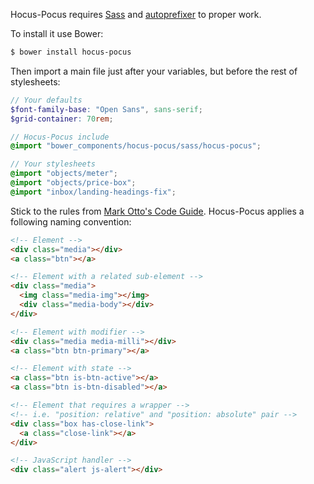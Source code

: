 Hocus-Pocus requires [Sass](http://sass-lang.com) and
[autoprefixer](https://github.com/postcss/autoprefixer) to proper work.

To install it use Bower:

```sh
$ bower install hocus-pocus
```

Then import a main file just after your variables, but before the rest of stylesheets:

```scss
// Your defaults
$font-family-base: "Open Sans", sans-serif;
$grid-container: 70rem;

// Hocus-Pocus include
@import "bower_components/hocus-pocus/sass/hocus-pocus";

// Your stylesheets
@import "objects/meter";
@import "objects/price-box";
@import "inbox/landing-headings-fix";
```

Stick to the rules from [Mark Otto's Code Guide](http://codeguide.co/#css).
Hocus-Pocus applies a following naming convention:

```html
<!-- Element -->
<div class="media"></div>
<a class="btn"></a>

<!-- Element with a related sub-element -->
<div class="media">
  <img class="media-img"></img>
  <div class="media-body"></div>
</div>

<!-- Element with modifier -->
<div class="media media-milli"></div>
<a class="btn btn-primary"></a>

<!-- Element with state -->
<a class="btn is-btn-active"></a>
<a class="btn is-btn-disabled"></a>

<!-- Element that requires a wrapper -->
<!-- i.e. "position: relative" and "position: absolute" pair -->
<div class="box has-close-link">
  <a class="close-link"></a>
</div>

<!-- JavaScript handler -->
<div class="alert js-alert"></div>
```
